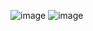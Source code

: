 ![image](https://github.com/user-attachments/assets/c722ae6a-a145-43b8-a4bf-c86e143a9a15)
![image](https://github.com/user-attachments/assets/f98a7076-5813-41ed-9a6f-dccb622d8310)
